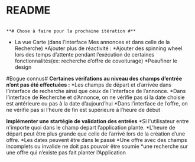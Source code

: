 # README #


                                                                                           **# Chose à faire pour la prochaine itération #**

* La vue Carte (dans l’interface Mes annonces et dans celle de la Recherche) 
*Ajouter plus de réactivité :
*Ajouter des spinning wheel lors des temps d’attente pendant l’exécution de certaines fonctionnalités(ex: recherche d’offre de covoiturage)
*Peaufiner le design

#Bogue connus#
**Certaines vérifations au niveau des champs d’entrée n’ont pas été effectuées :**
        *Les champs de départ et d’arrivée dans l’interface de recherche ainsi que ceux de l’interface de l’annonce. 
        *Dans l’interface de Recherche et d’Annonce, on ne vérifie pas si la date choisie est antérieure ou pas à la date d’aujourd’hui
        *Dans l’interface de l’offre, on ne vérifie pas si l’heure de fin est supérieure à l’heure de début

**Implémenter une startégie de validation des entrées**
        *Si l'utilisateur entre n'importe quoi dans le champ depart l’application plante.
        *L’heure de départ peut être plus grande que celle de l’arrivé lors de la création d’une offre.
        *Les dates peuvent être dans le passé
        *Une offre avec des champs incomplets ou invalide ne doit pas pouvoir être soumie
        *une recherche sur une offre qui n’existe pas fait planter l’Application